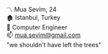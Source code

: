 〽️ Mua Sevim, 24  
🏚️ Istanbul, Turkey  
🔧 Computer Engineer  
📫 mua.sevim@gmail.com  
"we shouldn't have left the trees"
